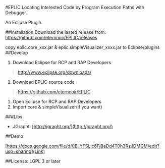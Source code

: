 #EPLIC 
Locating Interested Code by Program Execution Paths with Debugger.

An Eclipse Plugin.

##Installation
Download the lasted release from:
https://github.com/eternnoir/EPLIC/releases

copy eplic.core_xxx.jar & eplic.simpleVisualizer_xxxx.jar to Eclipse/plugins
##Develop
1. Download Eclipse for RCP and RAP Developers 
> http://www.eclipse.org/downloads/

1. Download EPLIC source code 
> https://github.com/eternnoir/EPLIC

1. Open Eclipse for RCP and RAP Developers
1. Import core & simpleVisualizer(if you want)

###Libs
* JGrapht: [http://jgrapht.org/](http://jgrapht.org/)

##Demo

[https://docs.google.com/file/d/0B_YFSLic6FjBaDd4T0h3RzJDMGM/edit?usp=sharing](Link)

##License:
LGPL 3 or later
